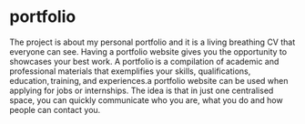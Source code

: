 # portfolio

The  project  is about my personal portfolio and it is a living breathing  CV  that everyone can see. Having a portfolio website gives you the opportunity to showcases your best work. A portfolio is a compilation of academic and professional materials that exemplifies your skills, qualifications, education, training, and experiences.a portfolio website can be used when applying for jobs or internships. The idea is that in just one centralised space, you can quickly communicate who you are, what you do and how people can contact you.
